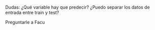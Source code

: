 Dudas:
¿Qué variable hay que predecir?
¿Puedo separar los datos de entrada entre train y test?

Preguntarle a Facu

